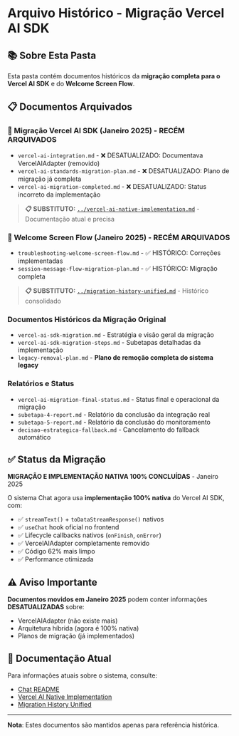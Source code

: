 # Arquivo Histórico - Migração Vercel AI SDK

## 📚 Sobre Esta Pasta

Esta pasta contém documentos históricos da **migração completa para o Vercel AI SDK** e do **Welcome Screen Flow**.

## 📋 Documentos Arquivados

### 🚀 Migração Vercel AI SDK (Janeiro 2025) - RECÉM ARQUIVADOS

- `vercel-ai-integration.md` - ❌ DESATUALIZADO: Documentava VercelAIAdapter (removido)
- `vercel-ai-standards-migration-plan.md` - ❌ DESATUALIZADO: Plano de migração já completa
- `vercel-ai-migration-completed.md` - ❌ DESATUALIZADO: Status incorreto da implementação

> **📋 SUBSTITUTO:** [`../vercel-ai-native-implementation.md`](../vercel-ai-native-implementation.md) - Documentação atual e precisa

### 🔧 Welcome Screen Flow (Janeiro 2025) - RECÉM ARQUIVADOS

- `troubleshooting-welcome-screen-flow.md` - ✅ HISTÓRICO: Correções implementadas
- `session-message-flow-migration-plan.md` - ✅ HISTÓRICO: Migração completa

> **📋 SUBSTITUTO:** [`../migration-history-unified.md`](../migration-history-unified.md) - Histórico consolidado

### Documentos Históricos da Migração Original

- `vercel-ai-sdk-migration.md` - Estratégia e visão geral da migração
- `vercel-ai-sdk-migration-steps.md` - Subetapas detalhadas da implementação
- `legacy-removal-plan.md` - **Plano de remoção completa do sistema legacy**

### Relatórios e Status

- `vercel-ai-migration-final-status.md` - Status final e operacional da migração
- `subetapa-4-report.md` - Relatório da conclusão da integração real
- `subetapa-5-report.md` - Relatório da conclusão do monitoramento
- `decisao-estrategica-fallback.md` - Cancelamento do fallback automático

## ✅ Status da Migração

**MIGRAÇÃO E IMPLEMENTAÇÃO NATIVA 100% CONCLUÍDAS** - Janeiro 2025

O sistema Chat agora usa **implementação 100% nativa** do Vercel AI SDK, com:

- ✅ `streamText()` + `toDataStreamResponse()` nativos
- ✅ `useChat` hook oficial no frontend
- ✅ Lifecycle callbacks nativos (`onFinish`, `onError`)
- ✅ VercelAIAdapter completamente removido
- ✅ Código 62% mais limpo
- ✅ Performance otimizada

## ⚠️ Aviso Importante

**Documentos movidos em Janeiro 2025** podem conter informações **DESATUALIZADAS** sobre:

- VercelAIAdapter (não existe mais)
- Arquitetura híbrida (agora é 100% nativa)
- Planos de migração (já implementados)

## 🔗 Documentação Atual

Para informações atuais sobre o sistema, consulte:

- [Chat README](../README.md)
- [Vercel AI Native Implementation](../vercel-ai-native-implementation.md)
- [Migration History Unified](../migration-history-unified.md)

---

**Nota**: Estes documentos são mantidos apenas para referência histórica.
